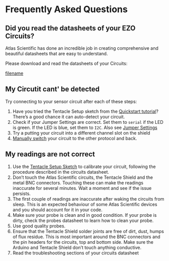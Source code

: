 # Frequently Asked Questions

## Did you read the datasheets of your EZO Circuits?
Atlas Scientific has done an incredible job in creating comprehensive and beautiful datasheets that are easy to understand.

Please download and read the datasheets of your Circuits:

[filename](../common/ezo-datasheets.md ':include')

## My Circutit cant' be detected
Try connecting to your sensor circuit after each of these steps:

1. Have you tried the Tentacle Setup sketch from the [Quickstart tutorial](quickstart.md)? There’s a good chance it can auto-detect your circuit.
1. Check if your Jumper Settings are correct. Set them to `serial` if the LED is green. If the LED is blue, set them to `I2C`. Also see [Jumper Settings](jumpers.md)
1. Try a putting your circuit into a different channel slot on the shield
1. [Manually switch](protocols.md#set-protocol-manually) your circuit to the other protocol and back.

## My readings are not correct

1. Use the [Tentacle Setup Sketch](https://raw.githubusercontent.com/whitebox-labs/tentacle-examples/master/arduino/tentacle-setup/tentacle_setup/tentacle_setup.ino ':target=_blank') to calibrate your circuit, following the procedure described in the circuits datasheet.
1. Don’t touch the Atlas Scientific circuits, the Tentacle Shield and the metal BNC connectors. Touching these can make the readings inaccurate for several minutes. Wait a moment and see if the issue persists.
1. The first couple of readings are inaccurate after waking the circuits from sleep. This is an expected behaviour of some Atlas Scientific devices and you should account for it in your code.
1. Make sure your probe is clean and in good condition. If your probe is dirty, check the probes datasheet to learn how to clean your probe.
1. Use good quality probes.
1. Ensure that the Tentacle Shield solder joints are free of dirt, dust, humps of flux residue. This is most important around the BNC connectors and the pin headers for the circuits, top and bottom side. Make sure the Arduino and Tentacle Shield don’t touch anything conductive.
1. Read the troubleshooting sections of your circuits datasheet
